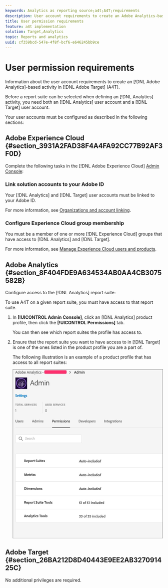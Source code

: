```yaml
---
keywords: Analytics as reporting source;a4t;A4T;requirements
description: User account requirements to create an Adobe Analytics-based activity in Adobe Target (A4T).
title: User permission requirements
feature: a4t implementation
solution: Target,Analytics
topic: Reports and analytics
uuid: cf359bcd-547e-4f8f-bcf6-e646245bb9ce
---
```


# User permission requirements

Information about the user account requirements to create an [!DNL Adobe Analytics]-based activity in [!DNL Adobe Target] (A4T).

Before a report suite can be selected when defining an [!DNL Analytics] activity, you need both an [!DNL Analytics] user account and a [!DNL Target] user account. 

Your user accounts must be configured as described in the following sections:

## Adobe Experience Cloud {#section_3931A2FAD38F4A4FA92CC77B92AF3F0D}

Complete the following tasks in the [!DNL Adobe Experience Cloud] [Admin Console](https://adminconsole.adobe.com):

### Link solution accounts to your Adobe ID

Your [!DNL Analytics] and [!DNL Target] user accounts must be linked to your Adobe ID.

For more information, see [Organizations and account linking](https://docs.adobe.com/help/en/core-services/interface/manage-users-and-products/organizations.html).

### Configure Experience Cloud group membership

You must be a member of one or more [!DNL Experience Cloud] groups that have access to [!DNL Analytics] and [!DNL Target].

For more information, see [Manage Experience Cloud users and products](https://docs.adobe.com/content/help/en/core-services/interface/manage-users-and-products/admin-getting-started.html).

## Adobe Analytics {#section_8F404FDE9A634534AB0AA4CB3075582B}

Configure access to the [!DNL Analytics] report suite:

To use A4T on a given report suite, you must have access to that report suite. 

1. In **[!UICONTROL Admin Console]**, click an [!DNL Analytics] product profile, then click the **[!UICONTROL Permissions]** tab. 

   You can then see which report suites the profile has access to. 

1. Ensure that the report suite you want to have access to in [!DNL Target] is one of the ones listed in the product profile you are a part of.

   The following illustration is an example of a product profile that has access to all report suites:

   ![Admin Console Permission tab](/help/c-integrating-target-with-mac/a4t/assets/permissions-tab.png)

## Adobe Target {#section_26BA212D8D40443E9EE2AB327091425C}

No additional privileges are required.
